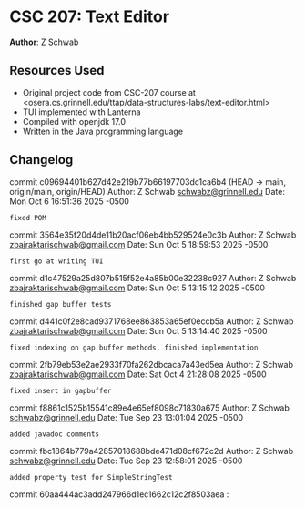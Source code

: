 # CSC 207: Text Editor

**Author**: Z Schwab

## Resources Used

+ Original project code from CSC-207 course at <osera.cs.grinnell.edu/ttap/data-structures-labs/text-editor.html>
+ TUI implemented with Lanterna
+ Compiled with openjdk 17.0
+ Written in the Java programming language

## Changelog

commit c09694401b627d42e219b77b66197703dc1ca6b4 (HEAD -> main, origin/main, origin/HEAD)
Author: Z Schwab <schwabz@grinnell.edu>
Date:   Mon Oct 6 16:51:36 2025 -0500

    fixed POM

commit 3564e35f20d4de11b20acf06eb4bb529524e0c3b
Author: Z Schwab <zbajraktarischwab@gmail.com>
Date:   Sun Oct 5 18:59:53 2025 -0500

    first go at writing TUI

commit d1c47529a25d807b515f52e4a85b00e32238c927
Author: Z Schwab <zbajraktarischwab@gmail.com>
Date:   Sun Oct 5 13:15:12 2025 -0500

    finished gap buffer tests

commit d441c0f2e8cad9371768ee863853a65ef0eccb5a
Author: Z Schwab <zbajraktarischwab@gmail.com>
Date:   Sun Oct 5 13:14:40 2025 -0500

    fixed indexing on gap buffer methods, finished implementation

commit 2fb79eb53e2ae2933f70fa262dbcaca7a43ed5ea
Author: Z Schwab <zbajraktarischwab@gmail.com>
Date:   Sat Oct 4 21:28:08 2025 -0500

    fixed insert in gapbuffer

commit f8861c1525b15541c89e4e65ef8098c71830a675
Author: Z Schwab <schwabz@grinnell.edu>
Date:   Tue Sep 23 13:01:04 2025 -0500

    added javadoc comments

commit fbc1864b779a42857018688bde471d08cf672c2d
Author: Z Schwab <schwabz@grinnell.edu>
Date:   Tue Sep 23 12:58:01 2025 -0500

    added property test for SimpleStringTest

commit 60aa444ac3add247966d1ec1662c12c2f8503aea
:
